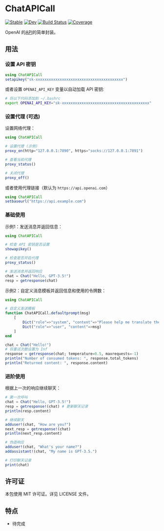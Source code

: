 # ChatAPICall

[![Stable](https://img.shields.io/badge/docs-stable-blue.svg)](https://RexWzh.github.io/ChatAPICall.jl/stable/)
[![Dev](https://img.shields.io/badge/docs-dev-blue.svg)](https://RexWzh.github.io/ChatAPICall.jl/dev/)
[![Build Status](https://github.com/RexWzh/ChatAPICall.jl/actions/workflows/CI.yml/badge.svg?branch=main)](https://github.com/RexWzh/ChatAPICall.jl/actions/workflows/CI.yml?query=branch%3Amain)
[![Coverage](https://codecov.io/gh/RexWzh/ChatAPICall.jl/branch/main/graph/badge.svg)](https://codecov.io/gh/RexWzh/ChatAPICall.jl)

OpenAI 的[API](https://platform.openai.com/docs/api-reference/introduction)的简单封装。

## 用法

### 设置 API 密钥

```julia
using ChatAPICall
setapikey("sk-xxxxxxxxxxxxxxxxxxxxxxxxxxxxxxxxxxxxxxxx")
```

或者设置 `OPENAI_API_KEY` 变量以自动加载 API 密钥:

```bash
# 将以下代码添加到 ~/.bashrc
export OPENAI_API_KEY="sk-xxxxxxxxxxxxxxxxxxxxxxxxxxxxxxxxxxxxxxxx"
```

### 设置代理 (可选)

设置网络代理：

```julia
using ChatAPICall

# 设置代理 (示例)
proxy_on(http="127.0.0.1:7890", https="socks://127.0.0.1:7891")

# 查看当前代理
proxy_status()

# 关闭代理
proxy_off() 
```

或者使用代理链接（默认为 `https://api.openai.com`）

```julia
using ChatAPICall
setbaseurl("https://api.example.com")
```

### 基础使用

示例1：发送消息并返回信息：

```julia
using ChatAPICall

# 检查 API 密钥是否设置
showapikey()

# 检查是否开启代理
proxy_status()

# 发送消息并返回响应
chat = Chat("Hello, GPT-3.5!")
resp = getresponse(chat)
```

示例2：自定义消息模板并返回信息和使用的令牌数：

```julia
using ChatAPICall

# 自定义发送模板
function ChatAPICall.defaultprompt(msg)
    [
        Dict("role"=>"system", "content"=>"Please help me translate the following text."),
        Dict("role"=>"user", "content"=>msg)
    ]
end

chat = Chat("Hello!")
# 将重试次数设置为 Inf
response = getresponse(chat; temperature=0.5, maxrequests=-1)
println("Number of consumed tokens: ", response.total_tokens)
println("Returned content: ", response.content)
```


### 进阶使用

根据上一次的响应继续聊天：

```julia
# 第一次呼叫
chat = Chat("Hello, GPT-3.5!")
resp = getresponse!(chat) # 更新聊天记录
println(resp.content)

# 继续聊天
adduser!(chat, "How are you?")
next_resp = getresponse!(chat)
println(next_resp.content)

# 伪造响应
adduser!(chat, "What's your name?")
addassistant!(chat, "My name is GPT-3.5.")

# 打印聊天记录
print(chat)
```

## 许可证

本包使用 MIT 许可证。详见 LICENSE 文件。

## 特点

* 待完成